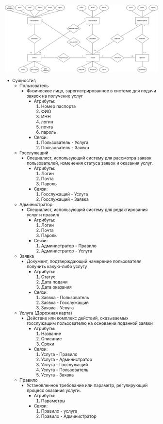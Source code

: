 ![alt text](https://github.com/cuug/MigrationMap/blob/master/Lab2/ERD-Diagram.png)

- Сущности:\
    - Пользователь
        - Физическое лицо, зарегистрированное в системе для подачи заявок на получение услуг
            - Атрибуты:
                1) Номер паспорта
                2) ФИО
                3) ИНН
                4) логин
                5) почта
                6) пароль
            - Связи:
                1) Пользователь - Услуга
                2) Пользователь - Заявка
    - Госслужащий
        - Специалист, использующий систему для рассмотра заявок пользователей, изменения статуса заявок и оказания услуг.
            - Атрибуты:
                1) Логин
                2) Почта
                3) Пароль
            - Связи:
                1) Госслужащий - Услуга
                2) Госслужащий - Заявка
    - Администратор
        - Специалист, использующий систему для редактирования услуг и правил\
            - Атрибуты:
                1) Логин
                2) Почта
                3) Пароль
            - Связи:
                1) Администратор - Правило
                2) Администратор - Услуга
    - Заявка
        - Документ, подтверждающий намерение пользователя получить какую-либо услугу
            - Атрибуты:
                1) Статус
                2) Дата подачи
                3) Дата оказания
            - Связи:
                1) Заявка - Пользователь
                2) Заявка - Госслужащий
                3) Заявка - Услуга
    - Услуга (Дорожная карта)
        - Действие или комплекс действий, оказываемых госслужащим пользователю на основании поданной заявки
            - Атрибуты:
                1) Название
                2) Описание
                3) Сроки
            - Связи:
                1) Услуга - Правило
                2) Услуга - Администратор
                3) Услуга - Госслужащий
                4) Услуга - Пользователь
                5) Услуга - Заявка
    - Правило
        -  Установленное требование или параметр, регулирующий процесс оказания услуги.
            - Атрибуты:
                1) Параметры
            - Связи:
                1) Правило - услуга
                2) Правило - Администратор